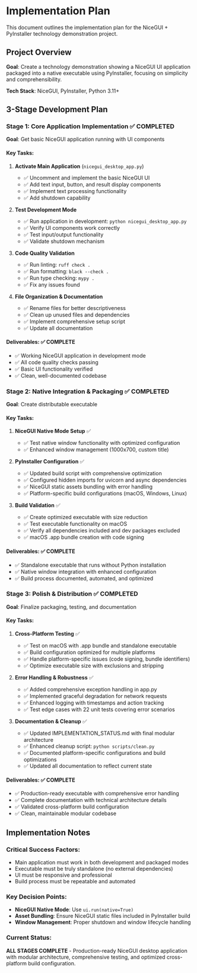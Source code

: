 # Implementation Plan

This document outlines the implementation plan for the NiceGUI + PyInstaller technology demonstration project.

## Project Overview

**Goal**: Create a technology demonstration showing a NiceGUI UI application packaged into a native executable using PyInstaller, focusing on simplicity and comprehensibility.

**Tech Stack**: NiceGUI, PyInstaller, Python 3.11+

## 3-Stage Development Plan

### Stage 1: Core Application Implementation ✅ COMPLETED
**Goal**: Get basic NiceGUI application running with UI components

#### Key Tasks:
1. **Activate Main Application** (`nicegui_desktop_app.py`)
   - ✅ Uncomment and implement the basic NiceGUI UI
   - ✅ Add text input, button, and result display components  
   - ✅ Implement text processing functionality
   - ✅ Add shutdown capability

2. **Test Development Mode**
   - ✅ Run application in development: `python nicegui_desktop_app.py`
   - ✅ Verify UI components work correctly
   - ✅ Test input/output functionality
   - ✅ Validate shutdown mechanism

3. **Code Quality Validation**
   - ✅ Run linting: `ruff check .`
   - ✅ Run formatting: `black --check .`
   - ✅ Run type checking: `mypy .`
   - ✅ Fix any issues found

4. **File Organization & Documentation**
   - ✅ Rename files for better descriptiveness
   - ✅ Clean up unused files and dependencies
   - ✅ Implement comprehensive setup script
   - ✅ Update all documentation

#### Deliverables: ✅ COMPLETE
- ✅ Working NiceGUI application in development mode
- ✅ All code quality checks passing
- ✅ Basic UI functionality verified
- ✅ Clean, well-documented codebase

### Stage 2: Native Integration & Packaging ✅ COMPLETED
**Goal**: Create distributable executable

#### Key Tasks:
1. **NiceGUI Native Mode Setup** ✅
   - ✅ Test native window functionality with optimized configuration
   - ✅ Enhanced window management (1000x700, custom title)

2. **PyInstaller Configuration** ✅
   - ✅ Updated build script with comprehensive optimization
   - ✅ Configured hidden imports for uvicorn and async dependencies
   - ✅ NiceGUI static assets bundling with error handling
   - ✅ Platform-specific build configurations (macOS, Windows, Linux)

3. **Build Validation** ✅
   - ✅ Create optimized executable with size reduction
   - ✅ Test executable functionality on macOS
   - ✅ Verify all dependencies included and dev packages excluded
   - ✅ macOS .app bundle creation with code signing

#### Deliverables: ✅ COMPLETE
- ✅ Standalone executable that runs without Python installation
- ✅ Native window integration with enhanced configuration
- ✅ Build process documented, automated, and optimized

### Stage 3: Polish & Distribution ✅ COMPLETED
**Goal**: Finalize packaging, testing, and documentation

#### Key Tasks:
1. **Cross-Platform Testing** ✅
   - ✅ Test on macOS with .app bundle and standalone executable
   - ✅ Build configuration optimized for multiple platforms
   - ✅ Handle platform-specific issues (code signing, bundle identifiers)
   - ✅ Optimize executable size with exclusions and stripping

2. **Error Handling & Robustness** ✅
   - ✅ Added comprehensive exception handling in app.py
   - ✅ Implemented graceful degradation for network requests
   - ✅ Enhanced logging with timestamps and action tracking
   - ✅ Test edge cases with 22 unit tests covering error scenarios

3. **Documentation & Cleanup** ✅
   - ✅ Updated IMPLEMENTATION_STATUS.md with final modular architecture
   - ✅ Enhanced cleanup script: `python scripts/clean.py`
   - ✅ Documented platform-specific configurations and build optimizations
   - ✅ Updated all documentation to reflect current state

#### Deliverables: ✅ COMPLETE
- ✅ Production-ready executable with comprehensive error handling
- ✅ Complete documentation with technical architecture details
- ✅ Validated cross-platform build configuration
- ✅ Clean, maintainable modular codebase

## Implementation Notes

### Critical Success Factors:
- Main application must work in both development and packaged modes
- Executable must be truly standalone (no external dependencies)
- UI must be responsive and professional
- Build process must be repeatable and automated

### Key Decision Points:
- **NiceGUI Native Mode**: Use `ui.run(native=True)` 
- **Asset Bundling**: Ensure NiceGUI static files included in PyInstaller build
- **Window Management**: Proper shutdown and window lifecycle handling

### Current Status:
**ALL STAGES COMPLETE** - Production-ready NiceGUI desktop application with modular architecture, comprehensive testing, and optimized cross-platform build configuration.

